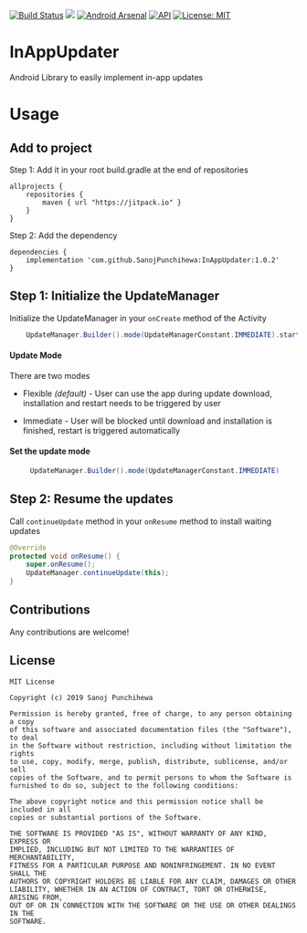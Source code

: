 [![Build Status](https://travis-ci.com/SanojPunchihewa/InAppUpdater.svg?branch=master)](https://travis-ci.com/SanojPunchihewa/InAppUpdater)
[![](https://jitpack.io/v/SanojPunchihewa/InAppUpdater.svg)](https://jitpack.io/#SanojPunchihewa/InAppUpdater)
[![Android Arsenal]( https://img.shields.io/badge/Android%20Arsenal-In%20App%20Updater-green.svg?style=flat )]( https://android-arsenal.com/details/1/7774)
[![API](https://img.shields.io/badge/API-21%2B-brightgreen.svg?style=flat)](https://android-arsenal.com/api?level=21)
[![License: MIT](https://img.shields.io/badge/License-MIT-blue.svg)](https://github.com/SanojPunchihewa/InAppUpdater/blob/master/LICENSE)

# InAppUpdater
Android Library to easily implement in-app updates

# Usage

## Add to project

Step 1: Add it in your root build.gradle at the end of repositories
```Gradle
allprojects {
    repositories {
        maven { url "https://jitpack.io" }
    }
}
```
Step 2: Add the dependency
```Gradle
dependencies {
    implementation 'com.github.SanojPunchihewa:InAppUpdater:1.0.2'
}
```

## Step 1: Initialize the UpdateManager
Initialize the UpdateManager in your `onCreate` method of the Activity
```java
    UpdateManager.Builder().mode(UpdateManagerConstant.IMMEDIATE).start(this);
```

#### Update Mode
There are two modes
* Flexible *(default)* - User can use the app during update download, installation and restart needs to be triggered by user

* Immediate - User will be blocked until download and installation is finished, restart is triggered automatically


#### Set the update mode
```java
     UpdateManager.Builder().mode(UpdateManagerConstant.IMMEDIATE)
```

## Step 2: Resume the updates
Call `continueUpdate` method in your `onResume` method to install waiting updates
```java
@Override
protected void onResume() {
    super.onResume();
    UpdateManager.continueUpdate(this);
}
```
## Contributions
Any contributions are welcome!

## License
```
MIT License

Copyright (c) 2019 Sanoj Punchihewa

Permission is hereby granted, free of charge, to any person obtaining a copy
of this software and associated documentation files (the "Software"), to deal
in the Software without restriction, including without limitation the rights
to use, copy, modify, merge, publish, distribute, sublicense, and/or sell
copies of the Software, and to permit persons to whom the Software is
furnished to do so, subject to the following conditions:

The above copyright notice and this permission notice shall be included in all
copies or substantial portions of the Software.

THE SOFTWARE IS PROVIDED "AS IS", WITHOUT WARRANTY OF ANY KIND, EXPRESS OR
IMPLIED, INCLUDING BUT NOT LIMITED TO THE WARRANTIES OF MERCHANTABILITY,
FITNESS FOR A PARTICULAR PURPOSE AND NONINFRINGEMENT. IN NO EVENT SHALL THE
AUTHORS OR COPYRIGHT HOLDERS BE LIABLE FOR ANY CLAIM, DAMAGES OR OTHER
LIABILITY, WHETHER IN AN ACTION OF CONTRACT, TORT OR OTHERWISE, ARISING FROM,
OUT OF OR IN CONNECTION WITH THE SOFTWARE OR THE USE OR OTHER DEALINGS IN THE
SOFTWARE.
```
